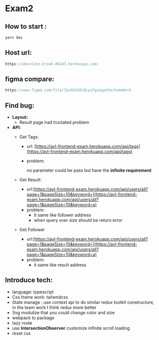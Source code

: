 # Exam2

## How to start :

```jsx
yarn dev
```

## Host url:

```jsx
https://desolate-brook-06243.herokuapp.com/
```

## figma compare:

```jsx
https://www.figma.com/file/7pzGbh20i9LyxFqo1pyHtm/homeWork
```

## Find bug:

- **Layout:**
    - Result page had tructated problem
- **API:**
    - Get Tags:
        - url: [https://avl-frontend-exam.herokuapp.com/api/tags](https://avl-frontend-exam.herokuapp.com/api/tags)
        - problem:
            
            no parameter could be pass but have the ****infinite requirement****
            
    - Get Result:
        - url:[https://avl-frontend-exam.herokuapp.com/api/users/all?page=1&pageSize=10&keyword=](https://avl-frontend-exam.herokuapp.com/api/users/all?page=1&pageSize=10&keyword=a)
        - problem:
            - it same like follower address
            - when query over size should be return error
    - Get Follower
        - url:[https://avl-frontend-exam.herokuapp.com/api/users/all?page=1&pageSize=10&keyword=](https://avl-frontend-exam.herokuapp.com/api/users/all?page=1&pageSize=10&keyword=a)
        - problem:
            - it same like result address

## Introduce tech:

- language: typescript
- Css frame work: tailwndcss
- State manage : use context api to do similar redux toolkit constructure, in the team work I think redux more better
- Svg modulize that you could change color and size
- webpack to package
- lazy route
- use **IntersectionObserver** customize infinite scroll loading
- reset css